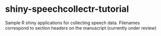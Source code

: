 # shiny-speechcollectr-tutorial
Sample R shiny applications for collecting speech data. Filenames correspond to section headers on the manuscript (currently under review)
